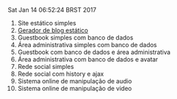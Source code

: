 Sat Jan 14 06:52:24 BRST 2017
1. Site estático simples
1. [Gerador de blog estático](/blog/Gerador_de_blog_estático/5)
1. Guestbook simples com banco de dados
1. Área administrativa simples com banco de dados
1. Guestbook com banco de dados e área administrativa
1. Área administrativa com banco de dados e avatar
1. Rede social simples
1. Rede social com history e ajax
1. Sistema online de manipulação de audio
1. Sistema online de manipulação de video
